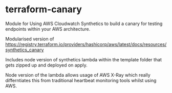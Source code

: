 # terraform-canary

Module for Using AWS Cloudwatch Synthetics to build a canary for testing endpoints within your AWS architecture.

Modularised version of https://registry.terraform.io/providers/hashicorp/aws/latest/docs/resources/synthetics_canary

Includes node version of synthetics lambda within the template folder that gets zipped up and deployed on apply.

Node version of the lambda allows usage of AWS X-Ray which really differntiates this from traditional heartbeat monitoring tools whilst using AWS.  